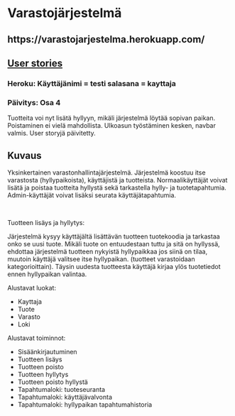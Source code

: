<h1>Varastojärjestelmä</h1>
<h2>https://varastojarjestelma.herokuapp.com/</h2>
<h2><a href="https://github.com/ktatu/Varastojarjestelma/blob/master/documentation/userstories.md">User stories</a></h2>
<h3>Heroku: Käyttäjänimi = testi salasana = kayttaja</h3>
<h3>Päivitys: Osa 4</h3>
Tuotteita voi nyt lisätä hyllyyn, mikäli järjestelmä löytää sopivan paikan. Poistaminen ei vielä mahdollista. Ulkoasun työstäminen kesken, navbar valmis. User storyjä päivitetty.

<h2>Kuvaus</h2>
<p>
Yksinkertainen varastonhallintajärjestelmä. Järjestelmä koostuu itse varastosta (hyllypaikoista), käyttäjistä ja tuotteista. Normaalikäyttäjät voivat lisätä ja poistaa tuotteita hyllystä sekä tarkastella hylly- ja tuotetapahtumia. Admin-käyttäjät voivat lisäksi seurata käyttäjätapahtumia. 
</p>
<br>

<p>
Tuotteen lisäys ja hyllytys:
</p>
<p>
Järjestelmä kysyy käyttäjältä lisättävän tuotteen tuotekoodia ja tarkastaa onko se uusi tuote. Mikäli tuote on entuudestaan tuttu ja sitä on hyllyssä, ehdottaa järjestelmä tuotteen nykyistä hyllypaikkaa jos siinä on tilaa, muutoin käyttäjä valitsee itse hyllypaikan. (tuotteet varastoidaan kategorioittain). Täysin uudesta tuotteesta käyttäjä kirjaa ylös tuotetiedot ennen hyllypaikan valintaa. 
</p>

<p>
Alustavat luokat:
</p>
<ul>
 <li>Kayttaja</li>
 <li>Tuote</li>
 <li>Varasto</li>
 <li>Loki</li>
</ul>

<p>
Alustavat toiminnot:
</p>
<ul>
 <li>Sisäänkirjautuminen</li>
 <li>Tuotteen lisäys</li>
 <li>Tuotteen poisto</li>
 <li>Tuotteen hyllytys</li>
 <li>Tuotteen poisto hyllystä</li>
 <li>Tapahtumaloki: tuoteseuranta</li>
 <li>Tapahtumaloki: käyttäjävalvonta</li>
 <li>Tapahtumaloki: hyllypaikan tapahtumahistoria</li>
</ul>

